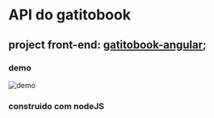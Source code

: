 # API do gatitobook 

## project front-end: [gatitobook-angular](https://github.com/josiasmartins/gatitobook-angular);

### demo
![demo](./api/assets/)

### construido com nodeJS